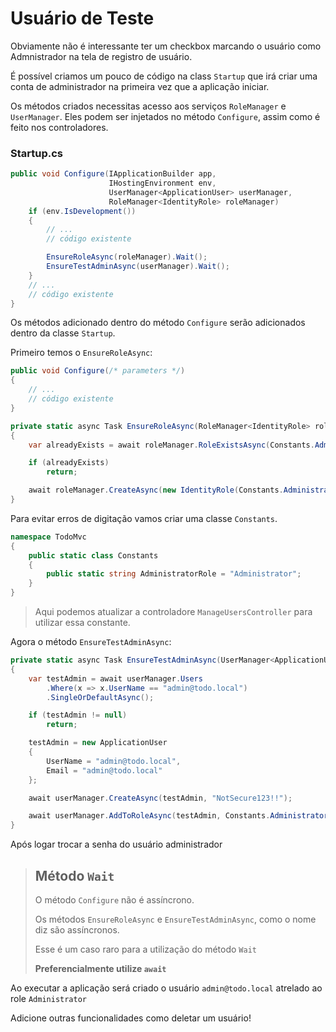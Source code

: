 # Usuário de Teste

Obviamente não é interessante ter um checkbox  marcando o usuário como Admnistrador na tela de registro de usuário.

É possível criamos um pouco de código na class `Startup` que irá criar uma conta de administrador na primeira vez que a aplicação iniciar.

Os métodos criados necessitas acesso aos serviços `RoleManager` e `UserManager`. Eles podem ser injetados no método `Configure`, assim como é feito nos controladores.

### Startup.cs

```csharp
public void Configure(IApplicationBuilder app,
                      IHostingEnvironment env,
                      UserManager<ApplicationUser> userManager,
                      RoleManager<IdentityRole> roleManager)
    if (env.IsDevelopment())
    {
        // ...
        // código existente

        EnsureRoleAsync(roleManager).Wait();
        EnsureTestAdminAsync(userManager).Wait();
    }
    // ...
    // código existente
}
```

Os métodos adicionado dentro do método `Configure` serão adicionados dentro da classe `Startup`.

Primeiro temos o `EnsureRoleAsync`:

```csharp
public void Configure(/* parameters */)
{
    // ...
    // código existente
}

private static async Task EnsureRoleAsync(RoleManager<IdentityRole> roleManager)
{
    var alreadyExists = await roleManager.RoleExistsAsync(Constants.AdministratorRole);

    if (alreadyExists)
        return;

    await roleManager.CreateAsync(new IdentityRole(Constants.AdministratorRole));
}
```

Para evitar erros de digitação vamos criar uma classe `Constants`.

```csharp
namespace TodoMvc
{
    public static class Constants
    {
        public static string AdministratorRole = "Administrator";
    }
}
```

> Aqui podemos atualizar a controladore `ManageUsersController` para utilizar essa constante.

Agora o método `EnsureTestAdminAsync`:

```csharp
private static async Task EnsureTestAdminAsync(UserManager<ApplicationUser> userManager)
{
    var testAdmin = await userManager.Users
        .Where(x => x.UserName == "admin@todo.local")
        .SingleOrDefaultAsync();

    if (testAdmin != null)
        return;

    testAdmin = new ApplicationUser
    {
        UserName = "admin@todo.local",
        Email = "admin@todo.local"
    };

    await userManager.CreateAsync(testAdmin, "NotSecure123!!");

    await userManager.AddToRoleAsync(testAdmin, Constants.AdministratorRole);
}
```

Após logar trocar a senha do usuário administrador

> ## Método `Wait`
> 
> O método `Configure` não é assíncrono.
> 
> Os métodos `EnsureRoleAsync` e `EnsureTestAdminAsync`, como o nome diz são assíncronos.
>
> Esse é um caso raro para a utilização do método `Wait`
>
> **Preferencialmente utilize `await`**

Ao executar a aplicação será criado o usuário `admin@todo.local` atrelado ao role `Administrator`

Adicione outras funcionalidades como deletar um usuário!